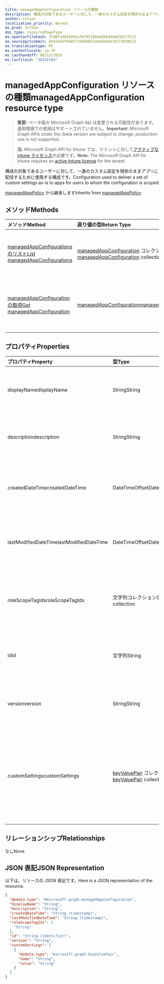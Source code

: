 ```yaml
---
title: managedAppConfiguration リソースの種類
description: 構成の対象であるユーザーに対して、一連のカスタム設定を現状のままアプリに配信するために使用する構成です。
author: rolyon
localization_priority: Normal
ms.prod: Intune
doc_type: resourcePageType
ms.openlocfilehash: 37d0f1d845891a397d5109a4d50d4de83b27f212
ms.sourcegitcommit: b5425ebf648572569b032ded5b56e1dcf3830515
ms.translationtype: MT
ms.contentlocale: ja-JP
ms.lasthandoff: 08/13/2019
ms.locfileid: "36332184"
---
```

# <a name="managedappconfiguration-resource-type"></a><span data-ttu-id="81379-103">managedAppConfiguration リソースの種類</span><span class="sxs-lookup"><span data-stu-id="81379-103">managedAppConfiguration resource type</span></span>

> <span data-ttu-id="81379-104">**重要:** ベータ版の Microsoft Graph Api は変更される可能性があります。運用環境での使用はサポートされていません。</span><span class="sxs-lookup"><span data-stu-id="81379-104">**Important:** Microsoft Graph APIs under the /beta version are subject to change; production use is not supported.</span></span>

> <span data-ttu-id="81379-105">**注:** Microsoft Graph API for Intune では、テナントに対して[アクティブな intune ライセンス](https://go.microsoft.com/fwlink/?linkid=839381)が必要です。</span><span class="sxs-lookup"><span data-stu-id="81379-105">**Note:** The Microsoft Graph API for Intune requires an [active Intune license](https://go.microsoft.com/fwlink/?linkid=839381) for the tenant.</span></span>

<span data-ttu-id="81379-106">構成の対象であるユーザーに対して、一連のカスタム設定を現状のままアプリに配信するために使用する構成です。</span><span class="sxs-lookup"><span data-stu-id="81379-106">Configuration used to deliver a set of custom settings as-is to apps for users to whom the configuration is scoped</span></span>


<span data-ttu-id="81379-107">[managedAppPolicy](../resources/intune-mam-managedapppolicy.md) から継承します</span><span class="sxs-lookup"><span data-stu-id="81379-107">Inherits from [managedAppPolicy](../resources/intune-mam-managedapppolicy.md)</span></span>

## <a name="methods"></a><span data-ttu-id="81379-108">メソッド</span><span class="sxs-lookup"><span data-stu-id="81379-108">Methods</span></span>
|<span data-ttu-id="81379-109">メソッド</span><span class="sxs-lookup"><span data-stu-id="81379-109">Method</span></span>|<span data-ttu-id="81379-110">戻り値の型</span><span class="sxs-lookup"><span data-stu-id="81379-110">Return Type</span></span>|<span data-ttu-id="81379-111">説明</span><span class="sxs-lookup"><span data-stu-id="81379-111">Description</span></span>|
|:---|:---|:---|
|[<span data-ttu-id="81379-112">managedAppConfigurations のリスト</span><span class="sxs-lookup"><span data-stu-id="81379-112">List managedAppConfigurations</span></span>](../api/intune-mam-managedappconfiguration-list.md)|<span data-ttu-id="81379-113">[managedAppConfiguration](../resources/intune-mam-managedappconfiguration.md) コレクション</span><span class="sxs-lookup"><span data-stu-id="81379-113">[managedAppConfiguration](../resources/intune-mam-managedappconfiguration.md) collection</span></span>|<span data-ttu-id="81379-114">[managedAppConfiguration](../resources/intune-mam-managedappconfiguration.md) オブジェクトのプロパティとリレーションシップをリストします。</span><span class="sxs-lookup"><span data-stu-id="81379-114">List properties and relationships of the [managedAppConfiguration](../resources/intune-mam-managedappconfiguration.md) objects.</span></span>|
|[<span data-ttu-id="81379-115">managedAppConfiguration の取得</span><span class="sxs-lookup"><span data-stu-id="81379-115">Get managedAppConfiguration</span></span>](../api/intune-mam-managedappconfiguration-get.md)|[<span data-ttu-id="81379-116">managedAppConfiguration</span><span class="sxs-lookup"><span data-stu-id="81379-116">managedAppConfiguration</span></span>](../resources/intune-mam-managedappconfiguration.md)|<span data-ttu-id="81379-117">[managedAppConfiguration](../resources/intune-mam-managedappconfiguration.md) オブジェクトのプロパティとリレーションシップを読み取ります。</span><span class="sxs-lookup"><span data-stu-id="81379-117">Read properties and relationships of the [managedAppConfiguration](../resources/intune-mam-managedappconfiguration.md) object.</span></span>|

## <a name="properties"></a><span data-ttu-id="81379-118">プロパティ</span><span class="sxs-lookup"><span data-stu-id="81379-118">Properties</span></span>
|<span data-ttu-id="81379-119">プロパティ</span><span class="sxs-lookup"><span data-stu-id="81379-119">Property</span></span>|<span data-ttu-id="81379-120">型</span><span class="sxs-lookup"><span data-stu-id="81379-120">Type</span></span>|<span data-ttu-id="81379-121">説明</span><span class="sxs-lookup"><span data-stu-id="81379-121">Description</span></span>|
|:---|:---|:---|
|<span data-ttu-id="81379-122">displayName</span><span class="sxs-lookup"><span data-stu-id="81379-122">displayName</span></span>|<span data-ttu-id="81379-123">String</span><span class="sxs-lookup"><span data-stu-id="81379-123">String</span></span>|<span data-ttu-id="81379-124">ポリシーの表示名。</span><span class="sxs-lookup"><span data-stu-id="81379-124">Policy display name.</span></span> <span data-ttu-id="81379-125">[managedAppPolicy](../resources/intune-mam-managedapppolicy.md) から継承します</span><span class="sxs-lookup"><span data-stu-id="81379-125">Inherited from [managedAppPolicy](../resources/intune-mam-managedapppolicy.md)</span></span>|
|<span data-ttu-id="81379-126">description</span><span class="sxs-lookup"><span data-stu-id="81379-126">description</span></span>|<span data-ttu-id="81379-127">String</span><span class="sxs-lookup"><span data-stu-id="81379-127">String</span></span>|<span data-ttu-id="81379-128">ポリシーの説明。</span><span class="sxs-lookup"><span data-stu-id="81379-128">The policy's description.</span></span> <span data-ttu-id="81379-129">[managedAppPolicy](../resources/intune-mam-managedapppolicy.md) から継承します</span><span class="sxs-lookup"><span data-stu-id="81379-129">Inherited from [managedAppPolicy](../resources/intune-mam-managedapppolicy.md)</span></span>|
|<span data-ttu-id="81379-130">createdDateTime</span><span class="sxs-lookup"><span data-stu-id="81379-130">createdDateTime</span></span>|<span data-ttu-id="81379-131">DateTimeOffset</span><span class="sxs-lookup"><span data-stu-id="81379-131">DateTimeOffset</span></span>|<span data-ttu-id="81379-132">ポリシーが作成された日時。</span><span class="sxs-lookup"><span data-stu-id="81379-132">The date and time the policy was created.</span></span> <span data-ttu-id="81379-133">[managedAppPolicy](../resources/intune-mam-managedapppolicy.md) から継承します</span><span class="sxs-lookup"><span data-stu-id="81379-133">Inherited from [managedAppPolicy](../resources/intune-mam-managedapppolicy.md)</span></span>|
|<span data-ttu-id="81379-134">lastModifiedDateTime</span><span class="sxs-lookup"><span data-stu-id="81379-134">lastModifiedDateTime</span></span>|<span data-ttu-id="81379-135">DateTimeOffset</span><span class="sxs-lookup"><span data-stu-id="81379-135">DateTimeOffset</span></span>|<span data-ttu-id="81379-136">ポリシーが変更された最終日時。</span><span class="sxs-lookup"><span data-stu-id="81379-136">Last time the policy was modified.</span></span> <span data-ttu-id="81379-137">[managedAppPolicy](../resources/intune-mam-managedapppolicy.md) から継承します</span><span class="sxs-lookup"><span data-stu-id="81379-137">Inherited from [managedAppPolicy](../resources/intune-mam-managedapppolicy.md)</span></span>|
|<span data-ttu-id="81379-138">roleScopeTagIds</span><span class="sxs-lookup"><span data-stu-id="81379-138">roleScopeTagIds</span></span>|<span data-ttu-id="81379-139">文字列コレクション</span><span class="sxs-lookup"><span data-stu-id="81379-139">String collection</span></span>|<span data-ttu-id="81379-140">このエンティティインスタンスの範囲タグのリスト。</span><span class="sxs-lookup"><span data-stu-id="81379-140">List of Scope Tags for this Entity instance.</span></span> <span data-ttu-id="81379-141">[managedAppPolicy](../resources/intune-mam-managedapppolicy.md) から継承します</span><span class="sxs-lookup"><span data-stu-id="81379-141">Inherited from [managedAppPolicy](../resources/intune-mam-managedapppolicy.md)</span></span>|
|<span data-ttu-id="81379-142">id</span><span class="sxs-lookup"><span data-stu-id="81379-142">id</span></span>|<span data-ttu-id="81379-143">文字列</span><span class="sxs-lookup"><span data-stu-id="81379-143">String</span></span>|<span data-ttu-id="81379-144">エンティティのキー。</span><span class="sxs-lookup"><span data-stu-id="81379-144">Key of the entity.</span></span> <span data-ttu-id="81379-145">[managedAppPolicy](../resources/intune-mam-managedapppolicy.md) から継承します</span><span class="sxs-lookup"><span data-stu-id="81379-145">Inherited from [managedAppPolicy](../resources/intune-mam-managedapppolicy.md)</span></span>|
|<span data-ttu-id="81379-146">version</span><span class="sxs-lookup"><span data-stu-id="81379-146">version</span></span>|<span data-ttu-id="81379-147">String</span><span class="sxs-lookup"><span data-stu-id="81379-147">String</span></span>|<span data-ttu-id="81379-148">エンティティのバージョン。</span><span class="sxs-lookup"><span data-stu-id="81379-148">Version of the entity.</span></span> <span data-ttu-id="81379-149">[managedAppPolicy](../resources/intune-mam-managedapppolicy.md) から継承します</span><span class="sxs-lookup"><span data-stu-id="81379-149">Inherited from [managedAppPolicy](../resources/intune-mam-managedapppolicy.md)</span></span>|
|<span data-ttu-id="81379-150">customSettings</span><span class="sxs-lookup"><span data-stu-id="81379-150">customSettings</span></span>|<span data-ttu-id="81379-151">[keyValuePair](../resources/intune-shared-keyvaluepair.md) コレクション</span><span class="sxs-lookup"><span data-stu-id="81379-151">[keyValuePair](../resources/intune-shared-keyvaluepair.md) collection</span></span>|<span data-ttu-id="81379-152">構成の対象であるユーザーに対して、このサービスで変更せずに、アプリに送信される文字列キーと文字列値の一連のペア</span><span class="sxs-lookup"><span data-stu-id="81379-152">A set of string key and string value pairs to be sent to apps for users to whom the configuration is scoped, unalterned by this service</span></span>|

## <a name="relationships"></a><span data-ttu-id="81379-153">リレーションシップ</span><span class="sxs-lookup"><span data-stu-id="81379-153">Relationships</span></span>
<span data-ttu-id="81379-154">なし</span><span class="sxs-lookup"><span data-stu-id="81379-154">None</span></span>

## <a name="json-representation"></a><span data-ttu-id="81379-155">JSON 表記</span><span class="sxs-lookup"><span data-stu-id="81379-155">JSON Representation</span></span>
<span data-ttu-id="81379-156">以下は、リソースの JSON 表記です。</span><span class="sxs-lookup"><span data-stu-id="81379-156">Here is a JSON representation of the resource.</span></span>
<!-- {
  "blockType": "resource",
  "keyProperty": "id",
  "@odata.type": "microsoft.graph.managedAppConfiguration"
}
-->
``` json
{
  "@odata.type": "#microsoft.graph.managedAppConfiguration",
  "displayName": "String",
  "description": "String",
  "createdDateTime": "String (timestamp)",
  "lastModifiedDateTime": "String (timestamp)",
  "roleScopeTagIds": [
    "String"
  ],
  "id": "String (identifier)",
  "version": "String",
  "customSettings": [
    {
      "@odata.type": "microsoft.graph.keyValuePair",
      "name": "String",
      "value": "String"
    }
  ]
}
```



